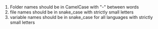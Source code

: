 1. Folder names should be in CamelCase with "-" between words
2. file names should be in snake_case with strictly small letters 
3. variable names should be in snake_case for all languages with strictly small letters
